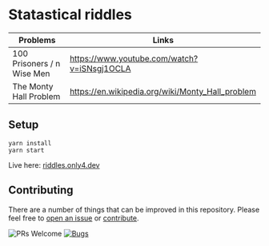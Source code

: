 # Statastical riddles

| Problems | Links |
| ----------- | ------ |
| 100 Prisoners / n Wise Men | https://www.youtube.com/watch?v=iSNsgj1OCLA |
| The Monty Hall Problem | https://en.wikipedia.org/wiki/Monty_Hall_problem |


## Setup

```
yarn install
yarn start
```

Live here: [riddles.only4.dev](https://riddles.only4.dev/)


## Contributing

There are a number of things that can be improved in this repository. Please feel free to [open an issue](https://github.com/mohitkyadav/riddles/issues) or [contribute](CONTRIBUTING.md).

![PRs Welcome](https://img.shields.io/badge/PRs-welcome-brightgreen.svg?style=flat-square)
[![Bugs](https://img.shields.io/static/v1?label=Bugs&message=Report&color=red&style=flat-square)](https://github.com/mohitkyadav/riddles/issues)
